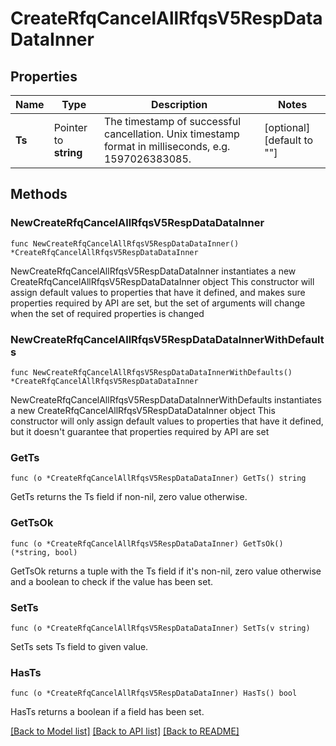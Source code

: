 # CreateRfqCancelAllRfqsV5RespDataDataInner

## Properties

Name | Type | Description | Notes
------------ | ------------- | ------------- | -------------
**Ts** | Pointer to **string** | The timestamp of successful cancellation. Unix timestamp format in milliseconds, e.g. 1597026383085. | [optional] [default to ""]

## Methods

### NewCreateRfqCancelAllRfqsV5RespDataDataInner

`func NewCreateRfqCancelAllRfqsV5RespDataDataInner() *CreateRfqCancelAllRfqsV5RespDataDataInner`

NewCreateRfqCancelAllRfqsV5RespDataDataInner instantiates a new CreateRfqCancelAllRfqsV5RespDataDataInner object
This constructor will assign default values to properties that have it defined,
and makes sure properties required by API are set, but the set of arguments
will change when the set of required properties is changed

### NewCreateRfqCancelAllRfqsV5RespDataDataInnerWithDefaults

`func NewCreateRfqCancelAllRfqsV5RespDataDataInnerWithDefaults() *CreateRfqCancelAllRfqsV5RespDataDataInner`

NewCreateRfqCancelAllRfqsV5RespDataDataInnerWithDefaults instantiates a new CreateRfqCancelAllRfqsV5RespDataDataInner object
This constructor will only assign default values to properties that have it defined,
but it doesn't guarantee that properties required by API are set

### GetTs

`func (o *CreateRfqCancelAllRfqsV5RespDataDataInner) GetTs() string`

GetTs returns the Ts field if non-nil, zero value otherwise.

### GetTsOk

`func (o *CreateRfqCancelAllRfqsV5RespDataDataInner) GetTsOk() (*string, bool)`

GetTsOk returns a tuple with the Ts field if it's non-nil, zero value otherwise
and a boolean to check if the value has been set.

### SetTs

`func (o *CreateRfqCancelAllRfqsV5RespDataDataInner) SetTs(v string)`

SetTs sets Ts field to given value.

### HasTs

`func (o *CreateRfqCancelAllRfqsV5RespDataDataInner) HasTs() bool`

HasTs returns a boolean if a field has been set.


[[Back to Model list]](../README.md#documentation-for-models) [[Back to API list]](../README.md#documentation-for-api-endpoints) [[Back to README]](../README.md)


